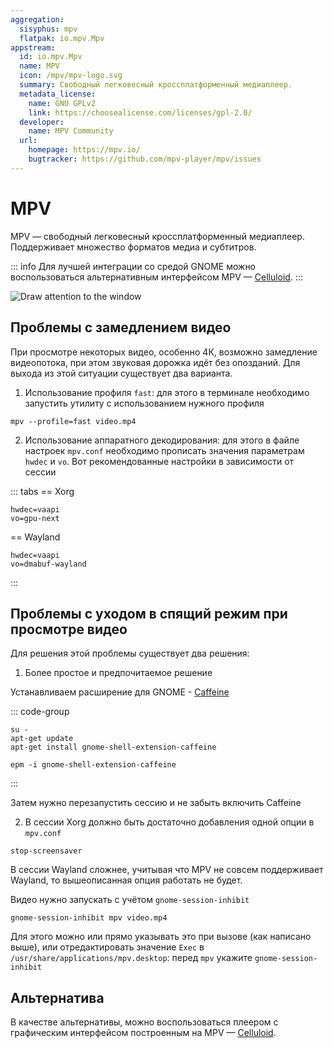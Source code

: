 ```yaml
---
aggregation:
  sisyphus: mpv
  flatpak: io.mpv.Mpv
appstream:
  id: io.mpv.Mpv
  name: MPV
  icon: /mpv/mpv-logo.svg
  summary: Свободный легковесный кроссплатформенный медиаплеер.
  metadata_license:
    name: GNU GPLv2
    link: https://choosealicense.com/licenses/gpl-2.0/
  developer:
    name: MPV Community
  url:
    homepage: https://mpv.io/
    bugtracker: https://github.com/mpv-player/mpv/issues
---
```


# MPV

MPV — свободный легковесный кроссплатформенный медиаплеер. Поддерживает множество форматов медиа и субтитров.

::: info
Для лучшей интеграции со средой GNOME можно воспользоваться альтернативным интерфейсом MPV — [Celluloid](/apps/celluloid/).
:::

![Draw attention to the window](/mpv/mpv.png)

<!--@include: @ru/apps/.parts/install/content-repo.md-->
<!--@include: @ru/apps/.parts/install/content-flatpak.md-->

## Проблемы с замедлением видео

При просмотре некоторых видео, особенно 4К, возможно замедление видеопотока, при этом звуковая дорожка идёт без опозданий. Для выхода из этой ситуации существует два варианта.

1. Использование профиля `fast`: для этого в терминале необходимо запустить утилиту с использованием нужного профиля

```shell
mpv --profile=fast video.mp4
```

2. Использование аппаратного декодирования: для этого в файле настроек `mpv.conf` необходимо прописать значения параметрам `hwdec` и `vo`. Вот рекомендованные настройки в зависимости от сессии

::: tabs
== Xorg

```
hwdec=vaapi
vo=gpu-next
```

== Wayland

```
hwdec=vaapi
vo=dmabuf-wayland
```

:::

## Проблемы с уходом в спящий режим при просмотре видео

Для решения этой проблемы существует два решения:

1. Более простое и предпочитаемое решение

Устанавливаем расширение для GNOME - [Caffeine](https://extensions.gnome.org/extension/517/caffeine/)

::: code-group

```shell[apt-get]
su -
apt-get update
apt-get install gnome-shell-extension-caffeine
```

```shell[epm]
epm -i gnome-shell-extension-caffeine
```

:::

Затем нужно перезапустить сессию и не забыть включить Caffeine

2. В сессии Xorg должно быть достаточно добавления одной опции в `mpv.conf`

```
stop-screensaver
```

В сессии Wayland сложнее, учитывая что MPV не совсем поддерживает Wayland, то вышеописанная опция работать не будет.

Видео нужно запускать с учётом `gnome-session-inhibit`

```shell
gnome-session-inhibit mpv video.mp4
```

Для этого можно или прямо указывать это при вызове (как написано выше), или отредактировать значение `Exec` в `/usr/share/applications/mpv.desktop`: перед `mpv` укажите `gnome-session-inhibit`

## Альтернатива

В качестве альтернативы, можно воспользоваться плеером с графическим интерфейсом построенным на MPV — [Celluloid](/apps/celluloid/).

